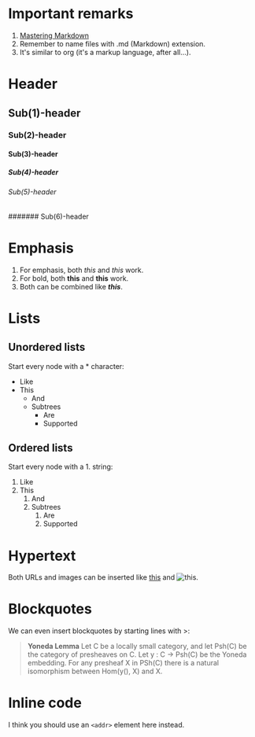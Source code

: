 # Important remarks
1. [Mastering Markdown](https://guides.github.com/features/mastering-markdown/)
1. Remember to name files with .md (Markdown) extension.
1. It's similar to org (it's a markup language, after all...).

# Header
## Sub(1)-header
### Sub(2)-header
#### Sub(3)-header
##### Sub(4)-header
###### Sub(5)-header
####### Sub(6)-header
 
# Emphasis
1. For emphasis, both *this* and _this_ work.
1. For bold, both **this** and __this__ work.
1. Both can be combined like __*this*__.

# Lists
## Unordered lists
Start every node with a * character:
* Like
* This
  * And
  * Subtrees
    * Are
    * Supported

## Ordered lists
Start every node with a 1. string:
1. Like
1. This
   1. And
   1. Subtrees
      1. Are
      1. Supported
      
# Hypertext
Both URLs and images can be inserted like [this](https://ncatlab.org/nlab/show/Yoneda+lemma) and ![this](https://ncatlab.org/nlab/files/YonedaObituary.jpg).

# Blockquotes
We can even insert blockquotes by starting lines with >:
> __Yoneda Lemma__
> Let C be a locally small category, and let Psh(C) be the category of presheaves on C.
> Let y : C -> Psh(C) be the Yoneda embedding.
> For any presheaf X in PSh(C) there is a natural isomorphism between Hom(y(), X) and X.

# Inline code
I think you should use an
`<addr>` element here instead.
